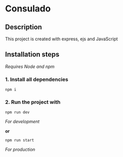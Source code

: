 # Consulado

## Description

This project is created with express, ejs and JavaScript

## Installation steps

*Requires Node and npm*

### 1. Install all dependencies
```
npm i
```

### 2. Run the project with

```
npm run dev
```
*For development*

**or**

```
npm run start
```
*For production*